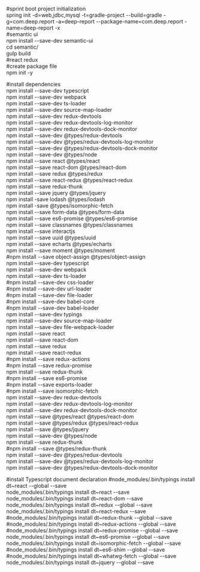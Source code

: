 #sprint boot project initialization<br/>
spring init -d=web,jdbc,mysql -t=gradle-project --build=gradle -g=com.deep.report -a=deep-report --package-name=com.deep.report -name=deep-report -x<br/>
\#semantic ui<br/>
npm install --save-dev semantic-ui<br/>
cd semantic/<br/>
gulp build<br/>
\#react redux<br/>
\#create package file<br/>
npm init -y<br/>

#install dependencies<br/>
npm install --save-dev typescript<br/>
npm install --save-dev webpack<br/>
npm install --save-dev ts-loader<br/>
npm install --save-dev source-map-loader<br/>
npm install --save-dev redux-devtools<br/>
npm install --save-dev redux-devtools-log-monitor<br/>
npm install --save-dev redux-devtools-dock-monitor<br/>
npm install --save-dev @types/redux-devtools<br/>
npm install --save-dev @types/redux-devtools-log-monitor<br/>
npm install --save-dev @types/redux-devtools-dock-monitor<br/>
npm install --save-dev @types/node<br/>
npm install --save react @types/react<br/>
npm install --save react-dom @types/react-dom<br/>
npm install --save redux @types/redux<br/>
npm install --save react-redux @types/react-redux<br/>
npm install --save redux-thunk<br/>
npm install --save jquery @types/jquery<br/>
npm install -save lodash @types/lodash<br/>
npm install -save @types/isomorphic-fetch<br/>
npm install --save form-data @types/form-data<br/>
npm install --save es6-promise @types/es6-promise<br/>
npm install --save classnames  @types/classnames<br/>
npm install --save interactjs<br/>
npm install --save uuid @types/uuid<br/>
npm install --save echarts @types/echarts<br/>
npm install --save moment @types/moment<br/>
\#npm install --save object-assign @types/object-assign<br/>
npm install --save-dev typescript<br/>
npm install --save-dev webpack<br/>
npm install --save-dev ts-loader<br/>
\#npm install --save-dev css-loader<br/>
\#npm install --save-dev url-loader<br/>
\#npm install --save-dev file-loader<br/>
\#npm install --save-dev babel-core<br/>
\#npm install --save-dev babel-loader<br/>
npm install --save-dev typings<br/>
npm install --save-dev source-map-loader<br/>
npm install --save-dev file-webpack-loader<br/>
npm install --save react<br/>
npm install --save react-dom<br/>
npm install --save redux<br/>
npm install --save react-redux<br/>
\#npm install --save redux-actions<br/>
\#npm install --save redux-promise<br/>
npm install --save redux-thunk<br/>
\#npm install --save es6-promise<br/>
\#npm install --save exports-loader<br/>
\#npm install --save isomorphic-fetch<br/>
npm install --save-dev redux-devtools<br/>
npm install --save-dev redux-devtools-log-monitor<br/>
npm install --save-dev redux-devtools-dock-monitor<br/>
npm install --save  @types/react @types/react-dom<br/>
npm install --save  @types/redux @types/react-redux<br/>
npm install --save @types/jquery<br/>
npm install --save-dev @types/node<br/>
npm install --save redux-thunk<br/>
\#npm install --save @types/redux-thunk<br/>
npm install --save-dev @types/redux-devtools<br/>
npm install --save-dev @types/redux-devtools-log-monitor<br/>
npm install --save-dev @types/redux-devtools-dock-monitor<br/>

#install Typescript document declaration
\#node_modules/.bin/typings install dt~react --global --save<br/>
node_modules/.bin/typings install dt~react --save<br/>
node_modules/.bin/typings install dt~react-dom  --save<br/>
node_modules/.bin/typings install dt~redux --global --save<br/>
node_modules/.bin/typings install dt~react-redux  --save<br/>
\#node_modules/.bin/typings install dt~redux-thunk --global --save<br/>
\#node_modules/.bin/typings install dt~redux-actions --global --save<br/>
\#node_modules/.bin/typings install dt~redux-promise --global --save<br/>
node_modules/.bin/typings install dt~es6-promise --global --save<br/>
node_modules/.bin/typings install dt~isomorphic-fetch --global --save<br/>
\#node_modules/.bin/typings install dt~es6-shim --global --save<br/>
\#node_modules/.bin/typings install dt~whatwg-fetch --global --save<br/>
node_modules/.bin/typings install dt~jquery --global --save<br/>
 
